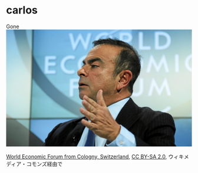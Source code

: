 # carlos

Gone
![image](./.github/images/ghosn.jpg)

<a href="https://commons.wikimedia.org/wiki/File:Emerging_Economies_at_a_Crossroads_Carlos_Ghosn_(8414704596).jpg">World Economic Forum from Cologny, Switzerland</a>, <a href="https://creativecommons.org/licenses/by-sa/2.0">CC BY-SA 2.0</a>, ウィキメディア・コモンズ経由で
